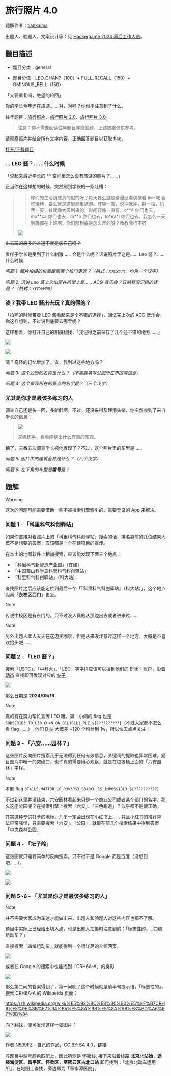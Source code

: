 # 旅行照片 4.0

题解作者：[tiankaima](https://github.com/tiankaima)

出题人、验题人、文案设计等：见 [Hackergame 2024 幕后工作人员](https://hack.lug.ustc.edu.cn/credits/)。

## 题目描述

- 题目分类：general

- 题目分值：LEO_CHAN?（100）+ FULL_RECALL（150）+ OMINOUS_BELL（150）

「又要重复吗，绝望的轮回」

你的学长今年还在旅游…… 对，对吗？你似乎注意到了什么。

往年题目：[旅行照片](https://github.com/USTC-Hackergame/hackergame2021-writeups/blob/master/official/%E6%97%85%E8%A1%8C%E7%85%A7%E7%89%87/README.md)、[旅行照片 2.0](https://github.com/USTC-Hackergame/hackergame2022-writeups/blob/master/official/%E6%97%85%E8%A1%8C%E7%85%A7%E7%89%87%202.0/README.md)、[旅行照片 3.0](https://github.com/USTC-Hackergame/hackergame2023-writeups/blob/master/official/%E6%97%85%E8%A1%8C%E7%85%A7%E7%89%87%203.0/README.md)。

> 注意：你不需要阅读往年题目亦能答题，上述链接仅供参考。

请观察照片并结合所有文字内容，正确回答题目以获取 flag。

[打开/下载题目](http://202.38.93.141:12345/?token={token})

### … LEO 酱？……什么时候

「说起来最近学长的 \*\* 空间里怎么没有旅游的照片了……」

正当你在这样想的时候，突然刷到学长的一条吐槽：

> > 你们的生活到底真的假的呀？每天要么就是看漫展看偶像看 live 喝酒吃烧烤，要么就是这里那里旅游。阵容一宣，说冲就冲，群一拉，机票一买，钱就像大风刮来的，时间好像一直有。c\*\*4 你们也去，mu\*\*ca 你们也去，m\*\*o 你们也去，to\*ea\*i 你们也去。我怎么一天到晚都在上班啊，你们那到底是怎么弄的呀？教教我行不行
>
> ![](photos/klkq.jpg)

~~出去玩的最多的难道不就是您自己吗？~~

看样子学长是受到了什么刺激…… 会是什么呢？话说照片里这是…… Leo 酱？……什么时候

*问题 1: 照片拍摄的位置距离哪个校门更近？（格式：`X校区Y门`，均为一个汉字）*

*问题 2: 话说 Leo 酱上次出现在桁架上是…… ACG 音乐会？日期我没记错的话是？（格式：`YYYYMMDD`）*


### 诶？我带 LEO 酱出去玩？真的假的？

「拍照的时候带着 LEO 酱看起来是个不错的选择」，回忆完上次的 ACG 音乐会，你这样想到，不过说到底要去哪里呢？

这样想着，你打开自己的相册翻找，「我记得之前保存了几个还不错的地方……」

![](photos/image01.jpg)

![](photos/image04.jpg)

嗯？奇怪的记忆增加了。诶，我到过这些地方吗？

*问题 3: 这个公园的名称是什么？（不需要填写公园所在市区等信息）*

*问题 4: 这个景观所在的景点的名字是？（三个汉字）*

### 尤其是你才是最该多练习的人

调查自己还是头一回，多新鲜啊。不过，还没来得及理清头绪，你突然收到了来自学长的信息：

> ![](photos/image06.jpg)
>
> 来练练手，看看能挖出什么有趣的东西。

糟了，三番五次调查学长被他发现了？不过，这个照片里的车型是……

*问题 5: 图片中的建筑全称是什么？（八个汉字）*

*问题 6: 左下角的车型是**编号**是？*

## 题解

> [!WARNING]
>
> 这次的问题可能需要借助一些不被搜索引擎索引的、需要登录的 App 来解决。

### 问题 1 - 「科里科气科创驿站」

如果你直接对着照片上的「科里科气科创驿站」搜索的话，排名靠前的几位结果大概不是想要的答案，应该都是一个在建项目的宣传。

在本土的地图软件上稍加搜索，应该能发现下面三个地点：

- 「科里科气新智造产业园」（在建）
- 「中国蜀山科学岛科里科气科创驿站」
- 「科里科气科创驿站」（科大站）

查找图片之后应该能定位到最后一个「『科里科气科创驿站』（科大站）」，这个地点距离「**东校区西门**」更近。

> [!NOTE]
>
> 传说中校区是有东门的，只不过没人真的从那边出去或者进来过……

> [!NOTE]
>
> 另外出题人本人天天在这边买咖啡，但是从来没注意过这样一个地方，大概是不喜欢抬头吧……

### 问题 2 - 「LEO 酱？」

搜索「USTC」、「中科大」、「LEO」等字样应该可以搜到他们的 [Bilibili 账户](https://space.bilibili.com/7021308/)，沿着 [动态](https://space.bilibili.com/7021308/article) 查找即可发现对应的 [帖子](https://www.bilibili.com/opus/930934582351495204)：

![](./photos/leo-post.png)

那么日期是 **2024/05/19**

> [!NOTE]
>
> 真的有在努力帮忙宣传 LEO 哦，第一小问的 flag 也是 `5UB5CR1B3_T0_L30_CH4N_0N_B1L1B1L1_PLZ_${??????????}`（不过大家都不怎么看 flag ……）, 他们 [B 站](https://space.bilibili.com/7021308/) 大概差 ~120 个粉丝到 1w，所以快去点点关注！

### 问题 3 - 「六安……园林？」

这张图片反向图片搜索几乎无法得到任何有效信息，关键词的提取也异常困难，题目图片中唯一的突破口，也许真的需要用心观察，就是在垃圾桶上面的「六安园林」字样。

> [!NOTE]
>
> 本题 flag `3T41LS_M4TT3R_1F_R3V3RS3_S34RCH_1S_1MP0SS1BL3_${??????????}`

不过到这里并没结束，六安园林看起来只是一个商业公司或者某个部门的名字，那么这座公园呢？在搜索引擎上搜索「六安」、「三色跑道」？似乎都不是很正确。

其实这种专供打卡的地标，几乎一定会出现在小红书上…… 并且小红书的推荐算法异常强悍，只需要搜索「六安」、「公园」，就能在前几个搜索结果中得到答案「中央森林公园」

### 问题 4 - 「坛子岭」

这张图就只需要简单的反向搜索，只不过不是 Google 而是百度（没想到吧……）。

![](photos/google.png)

![](photos/baidu.png)

### 问题 5~6 - 「尤其是你才是最该多练习的人」

> [!NOTE]
>
> 并不需要大家成为车迷才能做出来，出题人和验题人对这些内容也都不了解。
>
> 题目中实际上已经给出切入点，也是出题人拍摄时注意到的：「标志性的……四编组动车？」

直接搜索「四编组动车」就能得到一个很详尽的介绍网页。

![](photos/china-emu.png)

或者在 Google 的搜索中也能找到「CRH6A-A」的身影

![](photos/CRH6A-A.png)

那么第二问的答案得到了，第一问呢？这个时候就是前半句提示语，「标志性的」，搜索 CRH6A-A 的 Wikipeida 页面：

<https://zh.wikipedia.org/wiki/%E5%92%8C%E8%B0%90%E5%8F%B7CRH6%E5%9E%8B%E7%94%B5%E5%8A%9B%E5%8A%A8%E8%BD%A6%E7%BB%84>

向下翻找，便可发现这样一张图片：

![](./photos/wikipedia.png)

作者 <a href="//commons.wikimedia.org/wiki/User:N509FZ" title="User:N509FZ">N509FZ</a> - <span class="int-own-work" lang="zh">自己的作品</span>，<a href="https://creativecommons.org/licenses/by-sa/4.0" title="Creative Commons Attribution-Share Alike 4.0">CC BY-SA 4.0</a>，<a href="https://commons.wikimedia.org/w/index.php?curid=94891427">链接</a>

与题目中型号颜色匹配上，因此猜测是 [怀密线](https://zh.wikipedia.org/wiki/%E5%8C%97%E4%BA%AC%E5%B8%82%E9%83%8A%E9%93%81%E8%B7%AF%E6%80%80%E6%9F%94%E2%80%94%E5%AF%86%E4%BA%91%E7%BA%BF), 接下来沿着线路 **北京北站始，途经海淀区、昌平区、怀柔区，至密云区古北口站** 即可找到：「北京北动车运用所」，在地图上查找，旁边即为「积水潭医院」。